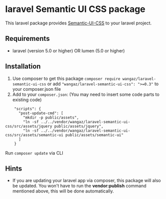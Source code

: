 # laravel Semantic UI CSS package
This laravel package provides [Semantic-UI-CSS](https://github.com/Semantic-Org/Semantic-UI-CSS) to your laravel project.

## Requirements
* laravel (version 5.0 or higher) OR lumen (5.0 or higher)


## Installation
1. Use composer to get this package `composer require wangaz/laravel-semantic-ui-css` or add `"wangaz/laravel-semantic-ui-css": ">=0.3"` to your composer.json file
2. Add to your `composer.json`: (You may need to insert some code parts to existing code)
```
    "scripts": {
      "post-update-cmd": [
        "mkdir -p public/assets",
        "ln -sf ../../vendor/wangaz/laravel-semantic-ui-css/src/assets/jquery public/assets/jquery",
        "ln -sf ../../vendor/wangaz/laravel-semantic-ui-css/src/assets/semantic-ui public/assets/semantic-ui"
      ]
    }
```
Run `composer update` via CLI

## Hints
* If you are updating your laravel app via composer, this package will also be updated. You won't have to run the **vendor:publish** command mentioned above, this will be done automatically.
